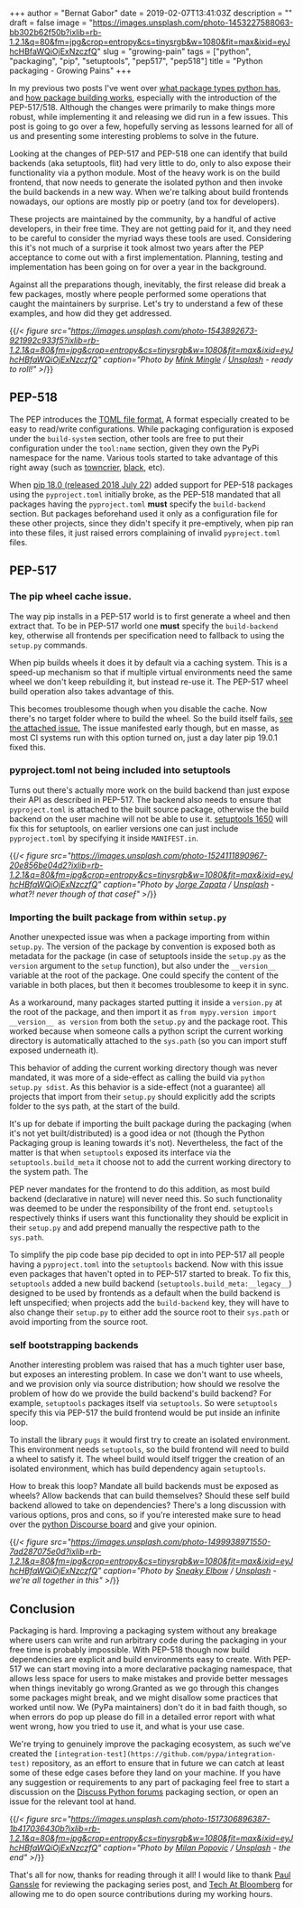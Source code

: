 +++
author = "Bernat Gabor"
date = 2019-02-07T13:41:03Z
description = ""
draft = false
image = "https://images.unsplash.com/photo-1453227588063-bb302b62f50b?ixlib=rb-1.2.1&q=80&fm=jpg&crop=entropy&cs=tinysrgb&w=1080&fit=max&ixid=eyJhcHBfaWQiOjExNzczfQ"
slug = "growing-pain"
tags = ["python", "packaging", "pip", "setuptools", "pep517", "pep518"]
title = "Python packaging - Growing Pains"
+++

In my previous two posts I've went over
[what package types python has](https://www.bernat.tech/pep-517-and-python-packaging/), and
[how package building works](https://www.bernat.tech/pep-517-518/), especially with the introduction of the PEP-517/518.
Although the changes were primarily to make things more robust, while implementing it and releasing we did run in a few
issues. This post is going to go over a few, hopefully serving as lessons learned for all of us and presenting some
interesting problems to solve in the future.

Looking at the changes of PEP-517 and PEP-518 one can identify that build backends (aka setuptools, flit) had very
little to do, only to also expose their functionality via a python module. Most of the heavy work is on the build
frontend, that now needs to generate the isolated python and then invoke the build backends in a new way. When we're
talking about build frontends nowadays, our options are mostly pip or poetry (and tox for developers).

These projects are maintained by the community, by a handful of active developers, in their free time. They are not
getting paid for it, and they need to be careful to consider the myriad ways these tools are used. Considering this it's
not much of a surprise it took almost two years after the PEP acceptance to come out with a first implementation.
Planning, testing and implementation has been going on for over a year in the background.

Against all the preparations though, inevitably, the first release did break a few packages, mostly where people
performed some operations that caught the maintainers by surprise. Let's try to understand a few of these examples, and
how did they get addressed.

{{/_< figure
src="https://images.unsplash.com/photo-1543892673-921992c933f5?ixlib=rb-1.2.1&q=80&fm=jpg&crop=entropy&cs=tinysrgb&w=1080&fit=max&ixid=eyJhcHBfaWQiOjExNzczfQ"
caption="Photo by
<a href="https://unsplash.com/@minkmingle?utm_source=ghost&amp;utm_medium=referral&amp;utm_campaign=api-credit">Mink
Mingle</a> /
<a href="https://unsplash.com/?utm_source=ghost&amp;utm_medium=referral&amp;utm_campaign=api-credit">Unsplash</a> -
ready to roll!" >_/}}

## PEP-518

The PEP introduces the [TOML file format.](https://github.com/toml-lang/toml) A format especially created to be easy to
read/write configurations. While packaging configuration is exposed under the `build-system` section, other tools are
free to put their configuration under the `tool:name` section, given they own the PyPi namespace for the name. Various
tools started to take advantage of this right away (such as [towncrier](https://pypi.org/project/towncrier/),
[black](https://pypi.org/project/black/), etc).

When [pip 18.0 (released 2018 July 22](https://pip.pypa.io/en/stable/news/#id61)) added support for PEP-518 packages
using the `pyproject.toml` initially broke, as the PEP-518 mandated that all packages having the `pyproject.toml`
**must** specify the `build-backend` section. But packages beforehand used it only as a configuration file for these
other projects, since they didn't specify it pre-emptively, when pip ran into these files, it just raised errors
complaining of invalid `pyproject.toml` files.

## PEP-517

### The pip wheel cache issue.

The way pip installs in a PEP-517 world is to first generate a wheel and then extract that. To be in PEP-517 world one
**must** specify the `build-backend` key, otherwise all frontends per specification need to fallback to using the
`setup.py` commands.

When pip builds wheels it does it by default via a caching system. This is a speed-up mechanism so that if multiple
virtual environments need the same wheel we don't keep rebuilding it, but instead re-use it. The PEP-517 wheel build
operation also takes advantage of this.

This becomes troublesome though when you disable the cache. Now there's no target folder where to build the wheel. So
the build itself fails, [see the attached issue.](https://github.com/pypa/pip/issues/6158) The issue manifested early
though, but en masse, as most CI systems run with this option turned on, just a day later pip 19.0.1 fixed this.

### pyproject.toml not being included into setuptools

Turns out there's actually more work on the build backend than just expose their API as described in PEP-517. The
backend also needs to ensure that `pyproject.toml` is attached to the built source package, otherwise the build backend
on the user machine will not be able to use it. [setuptools 1650](https://github.com/pypa/setuptools/pull/1650) will fix
this for setuptools, on earlier versions one can just include `pyproject.toml` by specifying it inside `MANIFEST.in`.

{{/_< figure
src="https://images.unsplash.com/photo-1524111890967-20e856be04d2?ixlib=rb-1.2.1&q=80&fm=jpg&crop=entropy&cs=tinysrgb&w=1080&fit=max&ixid=eyJhcHBfaWQiOjExNzczfQ"
caption="Photo by
<a href="https://unsplash.com/@jorgezapatag?utm_source=ghost&amp;utm_medium=referral&amp;utm_campaign=api-credit">Jorge
Zapata</a> /
<a href="https://unsplash.com/?utm_source=ghost&amp;utm_medium=referral&amp;utm_campaign=api-credit">Unsplash</a> -
what?! never though of that caseƒ" >_/}}

### Importing the built package from within `setup.py`

Another unexpected issue was when a package importing from within `setup.py`. The version of the package by convention
is exposed both as metadata for the package (in case of setuptools inside the `setup.py` as the `version` argument to
the `setup` function), but also under the `__version__` variable at the root of the package. One could specify the
content of the variable in both places, but then it becomes troublesome to keep it in sync.

As a workaround, many packages started putting it inside a `version.py` at the root of the package, and then import it
as `from mypy.version import __version__ as version` from both the `setup.py` and the package root. This worked because
when someone calls a python script the current working directory is automatically attached to the `sys.path` (so you can
import stuff exposed underneath it).

This behavior of adding the current working directory though was never mandated, it was more of a side-effect as calling
the build via `python setup.py sdist`. As this behavior is a side-effect (not a guarantee) all projects that import from
their `setup.py` should explicitly add the scripts folder to the sys path, at the start of the build.

It's up for debate if importing the built package during the packaging (when it's not yet built/distributed) is a good
idea or not (though the Python Packaging group is leaning towards it's not). Nevertheless, the fact of the matter is
that when `setuptools` exposed its interface via the `setuptools.build_meta` it choose not to add the current working
directory to the system path. The

PEP never mandates for the frontend to do this addition, as most build backend (declarative in nature) will never need
this. So such functionality was deemed to be under the responsibility of the front end. `setuptools` respectively thinks
if users want this functionality they should be explicit in their `setup.py` and add prepend manually the respective
path to the `sys.path`.

To simplify the pip code base pip decided to opt in into PEP-517 all people having a `pyproject.toml` into the
`setuptools` backend. Now with this issue even packages that haven't opted in to PEP-517 started to break. To fix this,
`setuptools` added a new build backend (`setuptools.build_meta:__legacy__`) designed to be used by frontends as a
default when the build backend is left unspecified; when projects add the `build-backend` key, they will have to also
change their `setup.py` to either add the source root to their `sys.path` or avoid importing from the source root.

### self bootstrapping backends

Another interesting problem was raised that has a much tighter user base, but exposes an interesting problem. In case we
don't want to use wheels, and we provision only via source distribution; how should we resolve the problem of how do we
provide the build backend's build backend? For example, `setuptools` packages itself via `setuptools`. So were
`setuptools` specify this via PEP-517 the build frontend would be put inside an infinite loop.

To install the library `pugs` it would first try to create an isolated environment. This environment needs `setuptools`,
so the build frontend will need to build a wheel to satisfy it. The wheel build would itself trigger the creation of an
isolated environment, which has build dependency again `setuptools`.

How to break this loop? Mandate all build backends must be exposed as wheels? Allow backends that can build themselves?
Should these self build backend allowed to take on dependencies? There's a long discussion with various options, pros
and cons, so if you're interested make sure to head over the
[python Discourse board](https://discuss.python.org/t/pep-517-backend-bootstrapping) and give your opinion.

{{/_< figure
src="https://images.unsplash.com/photo-1499938971550-7ad287075e0d?ixlib=rb-1.2.1&q=80&fm=jpg&crop=entropy&cs=tinysrgb&w=1080&fit=max&ixid=eyJhcHBfaWQiOjExNzczfQ"
caption="Photo by
<a href="https://unsplash.com/@sneakyelbow?utm_source=ghost&amp;utm_medium=referral&amp;utm_campaign=api-credit">Sneaky
Elbow</a> /
<a href="https://unsplash.com/?utm_source=ghost&amp;utm_medium=referral&amp;utm_campaign=api-credit">Unsplash</a> -
we're all together in this" >_/}}

## Conclusion

Packaging is hard. Improving a packaging system without any breakage where users can write and run arbitrary code during
the packaging in your free time is probably impossible. With PEP-518 though now build dependencies are explicit and
build environments easy to create. With PEP-517 we can start moving into a more declarative packaging namespace, that
allows less space for users to make mistakes and provide better messages when things inevitably go wrong.Granted as we
go through this changes some packages might break, and we might disallow some practices that worked until now. We (PyPa
maintainers) don't do it in bad faith though, so when errors do pop up please do fill in a detailed error report with
what went wrong, how you tried to use it, and what is your use case.

We're trying to genuinely improve the packaging ecosystem, as such we've created the
`[integration-test](https://github.com/pypa/integration-test)` repository, as an effort to ensure that in future we can
catch at least some of these edge cases before they land on your machine. If you have any suggestion or requirements to
any part of packaging feel free to start a discussion on the
[Discuss Python forums](https://discuss.python.org/c/packaging) packaging section, or open an issue for the relevant
tool at hand.

{{/_< figure
src="https://images.unsplash.com/photo-1517306896387-1b417036430b?ixlib=rb-1.2.1&q=80&fm=jpg&crop=entropy&cs=tinysrgb&w=1080&fit=max&ixid=eyJhcHBfaWQiOjExNzczfQ"
caption="Photo by
<a href="https://unsplash.com/@itsmiki5?utm_source=ghost&amp;utm_medium=referral&amp;utm_campaign=api-credit">Milan
Popovic</a> /
<a href="https://unsplash.com/?utm_source=ghost&amp;utm_medium=referral&amp;utm_campaign=api-credit">Unsplash</a> - the
end" >_/}}

That's all for now, thanks for reading through it all! I would like to thank
[Paul Ganssle](https://twitter.com/pganssle) for reviewing the packaging series post, and
[Tech At Bloomberg](https://twitter.com/techatbloomberg) for allowing me to do open source contributions during my
working hours.
